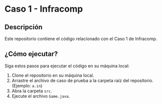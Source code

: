 # Caso 1 - Infracomp

## Descripción

Este repositorio contiene el código relacionado con el Caso 1 de Infracomp.

## ¿Cómo ejecutar?

Siga estos pasos para ejecutar el código en su máquina local:

1. Clone el repositorio en su máquina local.
2. Arrastre el archivo de caso de prueba a la carpeta raíz del repositorio. (Ejemplo: `a.in`)
3. Abra la carpeta `src`.
4. Ejecute el archivo `Game.java`.



